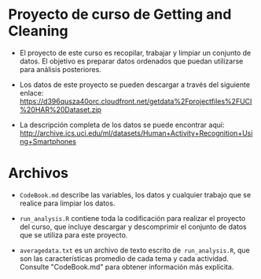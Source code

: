 # Proyecto de curso de Getting and Cleaning
- El proyecto de este curso es recopilar, trabajar y limpiar un conjunto de datos. El objetivo es preparar datos ordenados que puedan utilizarse para análisis posteriores.

- Los datos de este proyecto se pueden descargar a través del siguiente enlace: https://d396qusza40orc.cloudfront.net/getdata%2Fprojectfiles%2FUCI%20HAR%20Dataset.zip

- La descripción completa de los datos se puede encontrar aquí: http://archive.ics.uci.edu/ml/datasets/Human+Activity+Recognition+Using+Smartphones

# Archivos
- `CodeBook.md` describe las variables, los datos y cualquier trabajo que se realice para limpiar los datos.

- `run_analysis.R` contiene toda la codificación para realizar el proyecto del curso, que incluye descargar y descomprimir el conjunto de datos que se utiliza para este proyecto.

- `averagedata.txt` es un archivo de texto escrito de` run_analysis.R`, que son las características promedio de cada tema y cada actividad. Consulte "CodeBook.md" para obtener información más explícita.
